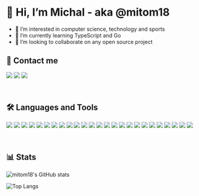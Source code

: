 # 👋 Hi, I’m Michal - aka @mitom18
- 👀 I’m interested in computer science, technology and sports
- 🌱 I’m currently learning TypeScript and Go
- 💞️ I’m looking to collaborate on any open source project

## 💬 Contact me

[<img src="https://img.shields.io/badge/twitter-1DA1F2.svg?style=for-the-badge&logo=twitter&logoColor=white"/>][twitter]
[<img src="https://img.shields.io/badge/linkedin-0077B5.svg?style=for-the-badge&logo=linkedin&logoColor=white"/>][linkedin]
[<img src="https://img.shields.io/badge/instagram-E4405F.svg?style=for-the-badge&logo=instagram&logoColor=white"/>][instagram]

<br />

## 🛠 Languages and Tools

<p>
  <img src="https://img.shields.io/badge/-Visual%20Studio%20Code-007ACC?style=flat-square&logo=Visual%20Studio%20Code&logoColor=white"/>
  <img src="https://img.shields.io/badge/-PHP-777BB4?style=flat-square&logo=PHP&logoColor=white"/>
  <img src="https://img.shields.io/badge/-HTML5-E34F26?style=flat-square&logo=HTML5&logoColor=white"/>
  <img src="https://img.shields.io/badge/-CSS3-1572B6?style=flat-square&logo=CSS3&logoColor=white"/>
  <img src="https://img.shields.io/badge/-SASS-AD5884?style=flat-square&logo=SASS&logoColor=white" />
  <img src="https://img.shields.io/badge/-JavaScript-F7DF1E?style=flat-square&logo=javascript&logoColor=black" />
  <img src="https://img.shields.io/badge/-TypeScript-007BCD?style=flat-square&logo=typescript&logoColor=white" />
  <img src="https://img.shields.io/badge/-React-61DBFB?style=flat-square&logo=react&logoColor=black" />
  <img src="https://img.shields.io/badge/-Vue.js-42B883?style=flat-square&logo=vue-dot-js&logoColor=white"/>
  <img src="https://img.shields.io/badge/-Node.js-339933?style=flat-square&logo=node-dot-js&logoColor=white" />
  <img src="https://img.shields.io/badge/-Deno-000000?style=flat-square&logo=deno&logoColor=white" />
  <img src="https://img.shields.io/badge/-Java-007396?style=flat-square&logo=java&logoColor=white" />
  <img src="https://img.shields.io/badge/-Kotlin-0095D5?style=flat-square&logo=kotlin&logoColor=white" />
  <img src="https://img.shields.io/badge/-C%2B%2B-00599C?style=flat-square&logo=c%2B%2B&logoColor=white" />
  <img src="https://img.shields.io/badge/-Python-3776AB?style=flat-square&logo=Python&logoColor=white" />
  <img src="https://img.shields.io/badge/-MySQL-F29111?style=flat-square&logo=MySQL&logoColor=white"/>
  <img src="https://img.shields.io/badge/-PostgreSQL-4169E1?style=flat-square&logo=postgresql&logoColor=white" />
  <img src="https://img.shields.io/badge/-Git-F44D27?style=flat-square&logo=Git&logoColor=white"/>
  <img src="https://img.shields.io/badge/-Github-181717?style=flat-square&logo=GitHub&logoColor=white"/>
  <img src="https://img.shields.io/badge/-Bitbucket-0052CC?style=flat-square&logo=bitbucket&logoColor=white"/>
  <img src="https://img.shields.io/badge/-GitLab-FCA121?style=flat-square&logo=GitLab&logoColor=white"/>
  <img src="https://img.shields.io/badge/-Terminal-4D4D4D?style=flat-square&logo=windows%20terminal&logoColor=white" />
  <img src="https://img.shields.io/badge/-Trello-0079BF?style=flat-square&logo=Trello&logoColor=white"/>
  <img src="https://img.shields.io/badge/-Postman-FF6C37?style=flat-square&logo=Postman&logoColor=white"/>
  <img src="https://img.shields.io/badge/-Figma-F24E1E?style=flat-square&logo=Figma&logoColor=white"/>
</p>

<br />

## 📊 Stats

![mitom18's GitHub stats](https://github-readme-stats.vercel.app/api?username=mitom18&show_icons=true&theme=merko&count_private=true)

![Top Langs](https://github-readme-stats.vercel.app/api/top-langs/?username=mitom18&layout=compact)

[twitter]: https://twitter.com/michal_toman99
[instagram]: https://www.instagram.com/michaltoman18
[linkedin]: https://www.linkedin.com/in/michal-toman-7a44a1168
